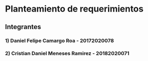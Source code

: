 # Planteamiento de requerimientos

## Integrantes
### 1) Daniel Felipe Camargo Roa - 20172020078
### 2) Cristian Daniel Meneses Ramirez - 20182020071


